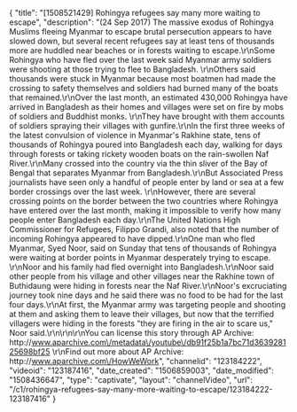 {
    "title": "[1508521429] Rohingya refugees say many more waiting to escape",
    "description": "(24 Sep 2017) The massive exodus of Rohingya Muslims fleeing Myanmar to escape brutal persecution appears to have slowed down, but several recent refugees say at least tens of thousands more are huddled near beaches or in forests waiting to escape.\r\nSome Rohingya who have fled over the last week said Myanmar army soldiers were shooting at those trying to flee to Bangladesh. \r\nOthers said thousands were stuck in Myanmar because most boatmen had made the crossing to safety themselves and soldiers had burned many of the boats that remained.\r\nOver the last month, an estimated 430,000 Rohingya have arrived in Bangladesh as their homes and villages were set on fire by mobs of soldiers and Buddhist monks. \r\nThey have brought with them accounts of soldiers spraying their villages with gunfire.\r\nIn the first three weeks of the latest convulsion of violence in Myanmar's Rakhine state, tens of thousands of Rohingya poured into Bangladesh each day, walking for days through forests or taking rickety wooden boats on the rain-swollen Naf River.\r\nMany crossed into the country via the thin sliver of the Bay of Bengal that separates Myanmar from Bangladesh.\r\nBut Associated Press journalists have seen only a handful of people enter by land or sea at a few border crossings over the last week. \r\nHowever, there are several crossing points on the border between the two countries where Rohingya have entered over the last month, making it impossible to verify how many people enter Bangladesh each day.\r\nThe United Nations High Commissioner for Refugees, Filippo Grandi, also noted that the number of incoming Rohingya appeared to have dipped.\r\nOne man who fled Myanmar, Syed Noor, said on Sunday that tens of thousands of Rohingya were waiting at border points in Myanmar desperately trying to escape. \r\nNoor and his family had fled overnight into Bangladesh.\r\nNoor said other people from his village and other villages near the Rakhine town of Buthidaung were hiding in forests near the Naf River.\r\nNoor's excruciating journey took nine days and he said there was no food to be had for the last four days.\r\nAt first, the Myanmar army was targeting people and shooting at them and asking them to leave their villages, but now that the terrified villagers were hiding in the forests \"they are firing in the air to scare us,\" Noor said.\r\n\r\n\r\nYou can license this story through AP Archive: http:\/\/www.aparchive.com\/metadata\/youtube\/db91f25b1a7bc71d363928125698bf25 \r\nFind out more about AP Archive: http:\/\/www.aparchive.com\/HowWeWork",
    "channelid": "123184222",
    "videoid": "123187416",
    "date_created": "1506859003",
    "date_modified": "1508436647",
    "type": "captivate",
    "layout": "channelVideo",
    "url": "\/c1\/rohingya-refugees-say-many-more-waiting-to-escape\/123184222-123187416"
}